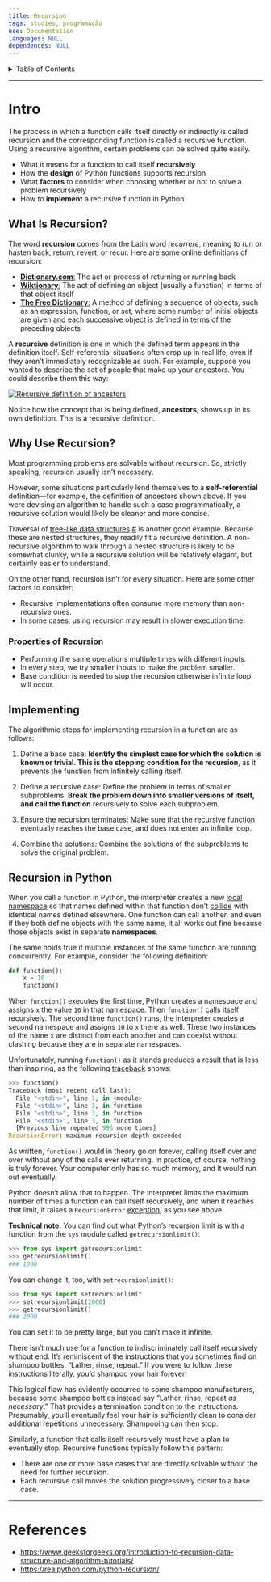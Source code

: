 ```yaml
---
title: Recursion
tags: studies, programação
use: Documentation
languages: NULL
dependences: NULL
---
```


<details> <summary>Table of Contents</summary>

- [Intro](#intro)
  - [What Is Recursion?](#what-is-recursion)
  - [Why Use Recursion?](#why-use-recursion)
    - [Properties of Recursion](#properties-of-recursion)
  - [Implementing](#implementing)
  - [Recursion in Python](#recursion-in-python)
- [References](#references)

</details>

---

# Intro

The process in which a function calls itself directly or indirectly is called recursion and the corresponding function is called a recursive function. Using a recursive algorithm, certain problems can be solved quite easily.

-   What it means for a function to call itself **recursively**
-   How the **design** of Python functions supports recursion
-   What **factors** to consider when choosing whether or not to solve a problem recursively
-   How to **implement** a recursive function in Python

## What Is Recursion?

The word **recursion** comes from the Latin word _recurrere_, meaning to run or hasten back, return, revert, or recur. Here are some online definitions of recursion:

-   [**Dictionary.com**:](https://www.dictionary.com/browse/recursion) The act or process of returning or running back
-   [**Wiktionary**:](https://en.wiktionary.org/wiki/recursion) The act of defining an object (usually a function) in terms of that object itself
-   [**The Free Dictionary**:](https://www.thefreedictionary.com/recursion) A method of defining a sequence of objects, such as an expression, function, or set, where some number of initial objects are given and each successive object is defined in terms of the preceding objects

A **recursive** definition is one in which the defined term appears in the definition itself. Self-referential situations often crop up in real life, even if they aren’t immediately recognizable as such. For example, suppose you wanted to describe the set of people that make up your ancestors. You could describe them this way:

[![Recursive definition of ancestors](https://files.realpython.com/media/jsturtz-ancestors.9f0adeb014ef.png)](https://files.realpython.com/media/jsturtz-ancestors.9f0adeb014ef.png)

Notice how the concept that is being defined, **ancestors**, shows up in its own definition. This is a recursive definition.

## Why Use Recursion?

Most programming problems are solvable without recursion. So, strictly speaking, recursion usually isn’t necessary.

However, some situations particularly lend themselves to a **self-referential** definition—for example, the definition of ancestors shown above. If you were devising an algorithm to handle such a case programmatically, a recursive solution would likely be cleaner and more concise.

Traversal of [tree-like data structures](./ds_tree.md) [#](https://en.wikipedia.org/wiki/Tree_(data_structure)) is another good example. Because these are nested structures, they readily fit a recursive definition. A non-recursive algorithm to walk through a nested structure is likely to be somewhat clunky, while a recursive solution will be relatively elegant, but certainly easier to understand.

On the other hand, recursion isn’t for every situation. Here are some other factors to consider:

-  Recursive implementations often consume more memory than non-recursive ones.
-  In some cases, using recursion may result in slower execution time.

### Properties of Recursion

-   Performing the same operations multiple times with different inputs.
-   In every step, we try smaller inputs to make the problem smaller.
-   Base condition is needed to stop the recursion otherwise infinite loop will occur.

## Implementing

The algorithmic steps for implementing recursion in a function are as follows:

1. Define a base case: **Identify the simplest case for which the solution is known or trivial. This is the stopping condition for the recursion**, as it prevents the function from infinitely calling itself.

2. Define a recursive case: Define the problem in terms of smaller subproblems. **Break the problem down into smaller versions of itself, and call the function** recursively to solve each subproblem.

3. Ensure the recursion terminates: Make sure that the recursive function eventually reaches the base case, and does not enter an infinite loop.

4. Combine the solutions: Combine the solutions of the subproblems to solve the original problem.





## Recursion in Python

When you call a function in Python, the interpreter creates a new [local namespace](https://realpython.com/python-namespaces-scope/) so that names defined within that function don’t [collide](https://en.wikipedia.org/wiki/Name_collision) with identical names defined elsewhere. One function can call another, and even if they both define objects with the same name, it all works out fine because those objects exist in separate **namespaces**.

The same holds true if multiple instances of the same function are running concurrently. For example, consider the following definition:

```python
def function():
    x = 10
    function()
```

When `function()` executes the first time, Python creates a namespace and assigns `x` the value `10` in that namespace. Then `function()` calls itself recursively. The second time `function()` runs, the interpreter creates a second namespace and assigns `10` to `x` there as well. These two instances of the name `x` are distinct from each another and can coexist without clashing because they are in separate namespaces.

Unfortunately, running `function()` as it stands produces a result that is less than inspiring, as the following [traceback](https://realpython.com/python-traceback/) shows:

```python
>>> function()
Traceback (most recent call last):
  File "<stdin>", line 1, in <module>
  File "<stdin>", line 3, in function
  File "<stdin>", line 3, in function
  File "<stdin>", line 3, in function
  [Previous line repeated 996 more times]
RecursionError: maximum recursion depth exceeded
```

As written, `function()` would in theory go on forever, calling itself over and over without any of the calls ever returning. In practice, of course, nothing is truly forever. Your computer only has so much memory, and it would run out eventually.

Python doesn’t allow that to happen. The interpreter limits the maximum number of times a function can call itself recursively, and when it reaches that limit, it raises a `RecursionError` [exception](https://realpython.com/python-exceptions/), as you see above.

**Technical note:** You can find out what Python’s recursion limit is with a function from the `sys` module called `getrecursionlimit()`:

```python
>>> from sys import getrecursionlimit
>>> getrecursionlimit()
### 1000
```

You can change it, too, with `setrecursionlimit()`:

```python
>>> from sys import setrecursionlimit
>>> setrecursionlimit(2000)
>>> getrecursionlimit()
### 2000
```

You can set it to be pretty large, but you can’t make it infinite.

There isn’t much use for a function to indiscriminately call itself recursively without end. It’s reminiscent of the instructions that you sometimes find on shampoo bottles: “Lather, rinse, repeat.” If you were to follow these instructions literally, you’d shampoo your hair forever!

This logical flaw has evidently occurred to some shampoo manufacturers, because some shampoo bottles instead say “Lather, rinse, repeat _as necessary_.” That provides a termination condition to the instructions. Presumably, you’ll eventually feel your hair is sufficiently clean to consider additional repetitions unnecessary. Shampooing can then stop.

Similarly, a function that calls itself recursively must have a plan to eventually stop. Recursive functions typically follow this pattern:

-   There are one or more base cases that are directly solvable without the need for further recursion.
-   Each recursive call moves the solution progressively closer to a base case.


---
# References

- https://www.geeksforgeeks.org/introduction-to-recursion-data-structure-and-algorithm-tutorials/
- https://realpython.com/python-recursion/